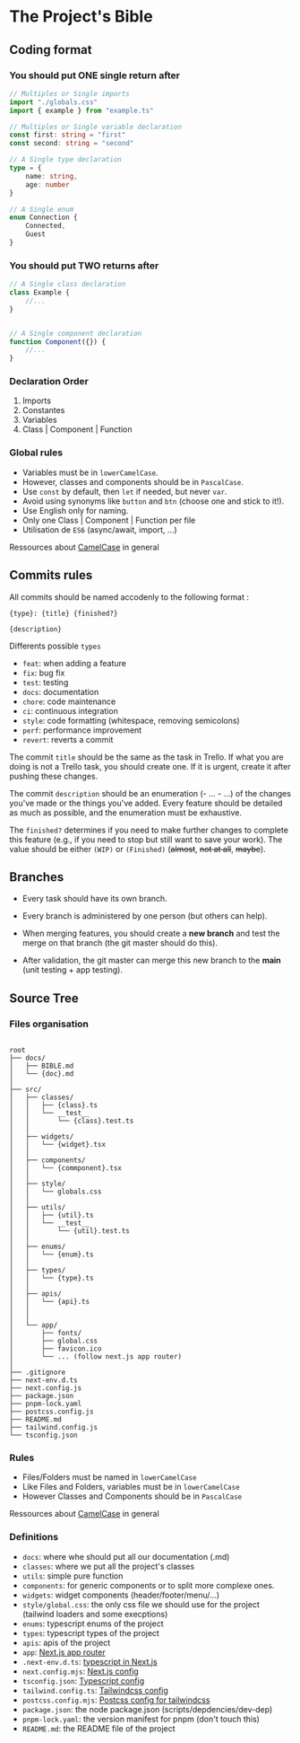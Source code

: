 # The Project's Bible

## Coding format

### You should put ONE single return after
```ts
// Multiples or Single imports
import "./globals.css"
import { example } from "example.ts"

// Multiples or Single variable declaration
const first: string = "first"
const second: string = "second"

// A Single type declaration
type = {
    name: string,
    age: number
}

// A Single enum
enum Connection {
    Connected,
    Guest
}

```

### You should put TWO returns after
```ts
// A Single class declaration
class Example {
    //...
}


// A Single component declaration
function Component({}) {
    //...
}


```

### Declaration Order

1. Imports
2. Constantes
3. Variables
4. Class | Component | Function 

### Global rules

- Variables must be in `lowerCamelCase`.
- However, classes and components should be in `PascalCase`.
- Use `const` by default, then `let` if needed, but never `var`.
- Avoid using synonyms like `button` and `btn` (choose one and stick to it!).
- Use English only for naming.
- Only one Class | Component | Function per file
- Utilisation de `ES6` (async/await, import, ...)

Ressources about [CamelCase](https://en.wikipedia.org/wiki/Camel_case) in general

## Commits rules

All commits should be named accodenly to the following format :

```
{type}: {title} {finished?}

{description}
```

Differents possible `types`

- `feat`: when adding a feature
- `fix`: bug fix
- `test`: testing
- `docs`: documentation
- `chore`: code maintenance
- `ci`: continuous integration
- `style`: code formatting (whitespace, removing semicolons)
- `perf`: performance improvement
- `revert`: reverts a commit

The commit `title` should be the same as the task in Trello. If what you are doing is not a Trello task, you should create one. If it is urgent, create it after pushing these changes.

The commit `description` should be an enumeration (- ... - ...) of the changes you've made or the things you've added. Every feature should be detailed as much as possible, and the enumeration must be exhaustive.

The `finished?` determines if you need to make further changes to complete this feature (e.g., if you need to stop but still want to save your work). The value should be either `(WIP)` or `(Finished)` (~~almost~~, ~~not at all~~, ~~maybe~~).

## Branches
- Every task should have its own branch.

- Every branch is administered by one person (but others can help).

- When merging features, you should create a **new branch** and test the merge on that branch (the git master should do this).

- After validation, the git master can merge this new branch to the **main** (unit testing + app testing).


## Source Tree


### Files organisation
```

root
├── docs/
│   ├── BIBLE.md
│   └── {doc}.md
│ 
├── src/
│   ├── classes/
│   │   ├── {class}.ts
│   │   └── __test__
│   │       └── {class}.test.ts
│   │
│   ├── widgets/
│   │   └── {widget}.tsx
│   │
│   ├── components/
│   │   └── {commponent}.tsx
│   │ 
│   ├── style/
│   │   └── globals.css
│   │ 
│   ├── utils/
│   │   ├── {util}.ts
│   │   └── __test__
│   │       └── {util}.test.ts
│   │ 
│   ├── enums/
│   │   └── {enum}.ts
│   │
│   ├── types/
│   │   └── {type}.ts
│   │
│   ├── apis/
│   │   └── {api}.ts
│   │
│   │ 
│   └── app/
│       ├── fonts/
│       ├── global.css
│       ├── favicon.ico
│       └── ... (follow next.js app router)
│ 
├── .gitignore
├── next-env.d.ts
├── next.config.js
├── package.json
├── pnpm-lock.yaml
├── postcss.config.js
├── README.md
├── tailwind.config.js
└── tsconfig.json

```
### Rules

- Files/Folders must be named in `lowerCamelCase`
- Like Files and Folders, variables must be in `lowerCamelCase`
- However Classes and Components should be in `PascalCase`

Ressources about [CamelCase](https://en.wikipedia.org/wiki/Camel_case) in general

### Definitions

- `docs`: where whe should put all our documentation (.md)
- `classes`: where we put all the project's classes
- `utils`: simple pure function
- `components`: for generic components or to split more complexe ones.
- `widgets`: widget components (header/footer/menu/...)
- `style/global.css`: the only css file we should use for the project (tailwind loaders and some execptions)
- `enums`: typescript enums of the project
- `types`: typescript types of the project
- `apis`: apis of the project
- `app`: [Next.js app router](https://nextjs.org/docs/app)
- `.next-env.d.ts`: [typescript in Next.js](https://nextjs.org/docs/app/building-your-application/configuring/typescript)
- `next.config.mjs`: [Next.js config](https://nextjs.org/docs/app/api-reference/next-config-js)
- `tsconfig.json`: [Typescript config](https://www.typescriptlang.org/docs/handbook/tsconfig-json.html)
- `tailwind.config.ts`: [Tailwindcss config](https://tailwindcss.com/docs/configuration#using-a-different-file-name)
- `postcss.config.mjs`: [Postcss config for tailwindcss](https://tailwindcss.com/docs/using-with-preprocessors#using-post-css-as-your-preprocessor)
- `package.json`: the node package.json (scripts/depdencies/dev-dep)
- `pnpm-lock.yaml`: the version manifest for pnpm (don't touch this)
- `README.md`: the README file of the project
